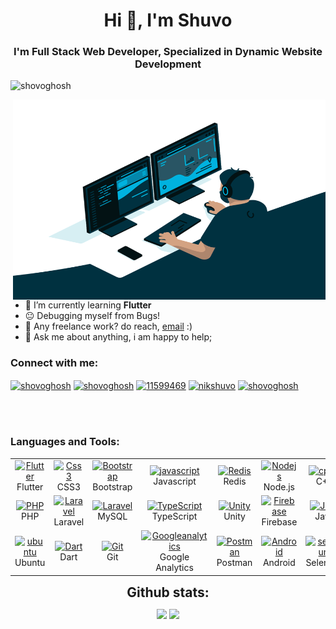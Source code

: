 <h1 align="center">Hi 👋, I'm Shuvo</h1>
<h3 align="center">I'm Full Stack Web Developer, Specialized in Dynamic Website Development</h3>

<p align="left"> <img src="https://komarev.com/ghpvc/?username=shovoghosh&label=Profile%20views&color=0e75b6&style=flat" alt="shovoghosh" /> </p>


<img align="right" alt="GIF" src="https://github.com/shovoghosh/shovoghosh/blob/main/code.gif?raw=true" width="500" height="320" />
<br />

- 🌱 I’m currently learning **Flutter**      
- 😐 Debugging myself from Bugs!
- 💼 Any freelance work? do reach, [email](mailto:shovoghosh@outlook.com) :)
- 💬 Ask me about anything, i am happy to help;
 

<h3 align="left">Connect with me:</h3>
<p align="left">
<a href="https://twitter.com/shovoghosh" target="blank"><img align="center" src="https://raw.githubusercontent.com/rahuldkjain/github-profile-readme-generator/master/src/images/icons/Social/twitter.svg" alt="shovoghosh" height="30" width="40" /></a>
<a href="https://linkedin.com/in/shovoghosh" target="blank"><img align="center" src="https://raw.githubusercontent.com/rahuldkjain/github-profile-readme-generator/master/src/images/icons/Social/linked-in-alt.svg" alt="shovoghosh" height="30" width="40" /></a>
<a href="https://stackoverflow.com/users/11599469" target="blank"><img align="center" src="https://raw.githubusercontent.com/rahuldkjain/github-profile-readme-generator/master/src/images/icons/Social/stack-overflow.svg" alt="11599469" height="30" width="40" /></a>
<a href="https://fb.com/nikshuvo" target="blank"><img align="center" src="https://raw.githubusercontent.com/rahuldkjain/github-profile-readme-generator/master/src/images/icons/Social/facebook.svg" alt="nikshuvo" height="30" width="40" /></a>
<a href="https://www.hackerrank.com/shovoghosh" target="blank"><img align="center" src="https://raw.githubusercontent.com/rahuldkjain/github-profile-readme-generator/master/src/images/icons/Social/hackerrank.svg" alt="shovoghosh" height="30" width="40" /></a>
</p>
<br />
<br />
<h3 align="left">Languages and Tools:</h3>


<table align="center">
  <tr>
      <td align="center" width="96">
      <a href="#Flutter">
        <img src="https://www.vectorlogo.zone/logos/flutterio/flutterio-icon.svg" width="48" height="48" alt="Flutter" />
      </a>
      <br>Flutter
    </td>
    <td align="center" width="96">
      <a href="#css3">
        <img src="https://upload.wikimedia.org/wikipedia/commons/thumb/6/62/CSS3_logo.svg/48px-CSS3_logo.svg.png" width="48" height="48" alt="Css3" />
      </a>
      <br>CSS3
    </td>
     <td align="center" width="96">
      <a href="#bootstrap">
        <img src="https://cdn.worldvectorlogo.com/logos/bootstrap-4.svg" width="48" height="48" alt="Bootstrap" />
      </a>
      <br>Bootstrap
    </td>
     <td align="center" width="96">
      <a href="#js">
        <img src="https://upload.wikimedia.org/wikipedia/commons/thumb/9/99/Unofficial_JavaScript_logo_2.svg/1024px-Unofficial_JavaScript_logo_2.svg.png" width="48" height="48" alt="javascript" />
      </a>
      <br>Javascript
    </td>
     <td align="center" width="96">
      <a href="#Redis">
        <img src="https://www.vectorlogo.zone/logos/redis/redis-icon.svg" width="48" height="48" alt="Redis" />
      </a>
      <br>Redis
    </td>
     <td align="center" width="96">
      <a href="#Nodejs">
        <img src="https://www.vectorlogo.zone/logos/nodejs/nodejs-icon.svg" width="48" height="48" alt="Nodejs" />
      </a>
      <br>Node.js
    </td>
	<td align="center" width="96">
      <a href="#cplus">
        <img src="https://cdn.worldvectorlogo.com/logos/c.svg" width="48" height="48" alt="cplus" />
      </a>
      <br>C++
    </td>
	<td align="center" width="96">
      <a href="#Angular">
        <img src="https://www.vectorlogo.zone/logos/angular/angular-icon.svg" width="48" height="48" alt="Angular" />
      </a>
      <br>Angular.JS
    </td>
	
  </tr>

  <tr>
     <td align="center" width="96">
      <a href="#nuxtjs" >
        <img src="https://i.ibb.co/LzmYpDX/146-1466902-php-logo-png-transparent-php-logo-png-png-removebg-preview.png" width="48" height="48" alt="PHP" />
      </a>
      <br>PHP
    </td>
      <td align="center" width="96">
      <a href="#laravel">
        <img src="https://cdn.worldvectorlogo.com/logos/laravel-2.svg" width="48" height="48" alt="Laravel" />
      </a>
      <br>Laravel
    </td>
      <td align="center" width="96">
      <a href="#laravel">
        <img src="https://www.logo.wine/a/logo/MySQL/MySQL-Logo.wine.svg" width="48" height="48" alt="Laravel" />
      </a>
      <br>MySQL
    </td>
     <td align="center" width="96">
      <a href="#ts">
        <img src="https://upload.wikimedia.org/wikipedia/commons/thumb/4/4c/Typescript_logo_2020.svg/1200px-Typescript_logo_2020.svg.png" width="48" height="48" alt="TypeScript" />
      </a>
      <br>TypeScript
    </td>
     <td align="center" width="96">
        <a href="#Unity">
            <img src="https://www.vectorlogo.zone/logos/unity3d/unity3d-icon.svg" width="48" height="48"
                alt="Unity" />
        </a>
        <br>Unity
    </td>
    <td align="center" width="96">
        <a href="#Firebase">
            <img src="https://www.vectorlogo.zone/logos/firebase/firebase-icon.svg" width="48"
                height="48" alt="Firebase" />
        </a>
        <br>Firebase
    </td>
	<td align="center" width="96">
      <a href="#Java">
        <img src="https://www.vectorlogo.zone/logos/java/java-icon.svg" width="48" height="48" alt="Java" />
      </a>
      <br>Java
    </td>
	<td align="center" width="96">
      <a href="#photoshop">
        <img src="https://cdn.worldvectorlogo.com/logos/photoshop-cc-4.svg" width="48" height="48" alt="photoshop" />
      </a>
      <br>Photoshop
    </td>
  </tr>
   <tr>
      <td align="center" width="96">
      <a href="#ubuntu" >
        <img src="https://seeklogo.com/images/U/ubuntu-logo-8FDEC6A07B-seeklogo.com.png" width="48" height="48" alt="ubuntu" />
      </a>
      <br>Ubuntu
    </td>
     <td align="center" width="96">
      <a href="#dart">
        <img src="https://www.vectorlogo.zone/logos/dartlang/dartlang-icon.svg" width="48" height="48" alt="Dart" />
      </a>
      <br>Dart
    </td>
      <td align="center" width="96">
      <a href="#git" >
        <img src="https://upload.wikimedia.org/wikipedia/commons/thumb/3/3f/Git_icon.svg/1200px-Git_icon.svg.png" width="48" height="48" alt="Git" />
      </a>
      <br>Git
    </td>
      <td align="center"  width="96">
      <a href="#Googleanalytics">
        <img src="https://www.vectorlogo.zone/logos/google_analytics/google_analytics-icon.svg" width="48" height="48" alt="Googleanalytics" />
      </a>
      <br>Google Analytics
    </td>
      <td align="center" width="96">
      <a href="#postman" >
        <img src="https://www.vectorlogo.zone/logos/getpostman/getpostman-icon.svg" width="48" height="48" alt="Postman" />
      </a>
      <br>Postman
    </td>
      <td align="center" width="96">
      <a href="#android" >
        <img src="https://www.vectorlogo.zone/logos/android/android-icon.svg" width="48" height="48" alt="Android" />
      </a>
      <br>Android
    </td>
	<td align="center" width="96">
      <a href="#selenium">
        <img src="https://github.com/gilbarbara/logos/blob/master/logos/selenium.svg" width="48" height="48" alt="selenium" />
      </a>
      <br>Selenium
    </td>
	<td align="center" width="96">
      <a href="#Sketch">
        <img src="https://www.vectorlogo.zone/logos/sketchapp/sketchapp-icon.svg" width="48" height="48" alt="Sketch" />
      </a>
      <br>Sketch
    </td>
  </tr>
</table>

<div align="center">
<h2 align="center" style="margin: 5px 10px;">Github stats:</h2> 

[![](https://github-readme-stats.vercel.app/api?username=shovoghosh&show_icons=true&theme=tokyonight&hide_border=true&locale=en)](https://github.com/shovoghosh)
[![](https://github-readme-streak-stats.herokuapp.com/?user=shovoghosh&theme=material-palenight)](https://github.com/shovoghosh)
</div>
